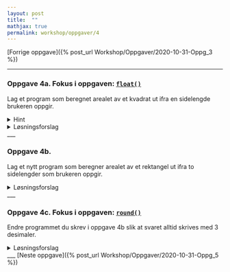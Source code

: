 ```yaml
---
layout: post
title:  ""
mathjax: true
permalink: workshop/oppgaver/4
---
```

[Forrige oppgave]({% post_url Workshop/Oppgaver/2020-10-31-Oppg_3  %})

___
### Oppgave 4a. Fokus i oppgaven: [``float()``](https://www.w3schools.com/python/ref_func_float.asp)
Lag et program som beregnet arealet av et kvadrat ut ifra en sidelengde brukeren oppgir.

<details>

<summary>Hint</summary>
<p>
For å kombinere to ulike datatyper, som 'string' og 'float' i print-funksjonen, kan man skrive 'f' før anførselstegnene og skrive variablene som skal med i krøllparentes { } der du vil ha de i tekststrengen.
</p>

</details>

<details>
<summary>Løsningsforslag</summary>
<p>
{% highlight python linenos %}
lengde = float(input("Hva er lengden i kvadratet? \n"))

arealAvKvadrat = lengde * lengde

print(f"Arealet av et kvadrat med lengde {lengde} er {arealAvKvadrat}.")
{% endhighlight %}
</p>
</details>
___

### Oppgave 4b.
Lag et nytt program som beregner arealet av et rektangel ut ifra to sidelengder som brukeren oppgir.

<details>
<summary>Løsningsforslag</summary>
<p>
{% highlight python linenos %}
lengde = float(input("Hva er lengden i rektangelet? \n"))
bredde = float(input("Hva er bredden i rektangelet? \n"))

arealAvRektangel = lengde * bredde

print(f"Arealet av et kvadrat med bredde {bredde} og lengde {lengde} er {arealAvRektangel}.")
{% endhighlight %}
</p>
</details>
___

### Oppgave 4c. Fokus i oppgaven: [``round()``](https://www.w3schools.com/python/ref_func_round.asp)
Endre programmet du skrev i oppgave 4b slik at svaret alltid skrives med 3 desimaler.

<details>
<summary>Løsningsforslag</summary>
<p>
{% highlight python linenos %}
lengde = float(input("Hva er lengden i rektangelet? \n"))
bredde = float(input("Hva er bredden i rektangelet? \n"))

arealAvRektangel = lengde * bredde
avrundet_svar = round(arealAvRektangel,3)

print(f"Arealet av et kvadrat med bredde {bredde} og lengde {lengde} er {avrundet_svar}.")
{% endhighlight %}
</p>
</details>
___
[Neste oppgave]({% post_url Workshop/Oppgaver/2020-10-31-Oppg_5 %})